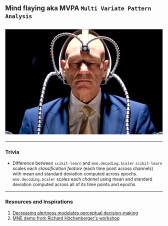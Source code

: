 ## Mind flaying aka MVPA `Multi Variate Pattern Analysis`
![](https://github.com/rahulvenugopal/Learn_NeuralDecoding_for_EEG/blob/main/images/Prof-xavier.jpg)
---

---
### Trivia
- Difference between `scikit-learn` and `mne.decoding.Scaler`
`scikit-learn` scales each *classification feature* (each time point across channels) with mean and standard deviation computed across epochs.
`mne.decoding.Scaler` scales each *channel* using mean and standard deviation computed across all of its time points and epochs.


---
### Resources and Inspirations
1. [Decreasing alertness modulates perceptual decision-making](https://github.com/SridharJagannathan/decAlertnessDecisionmaking_JNeuroscience2021)
2. [MNE demo from Richard Höchenberger's workshop]()